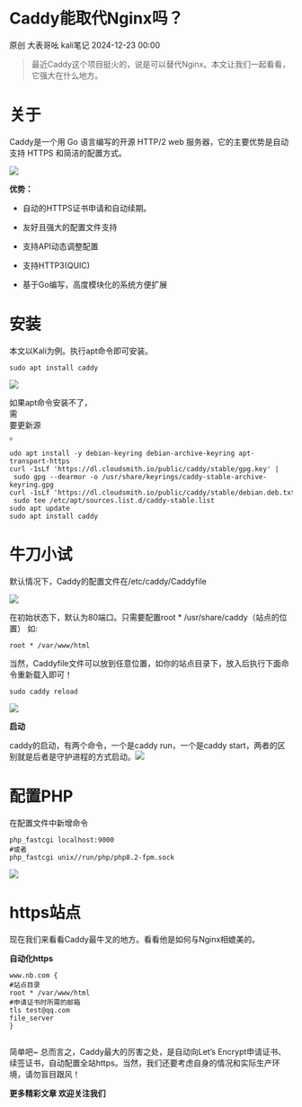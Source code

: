 #  Caddy能取代Nginx吗？   
原创 大表哥吆  kali笔记   2024-12-23 00:00  
  
> 最近Caddy这个项目挺火的，说是可以替代Nginx。本文让我们一起看看，它强大在什么地方。  
  
# 关于  
  
Caddy是一个用 Go 语言编写的开源 HTTP/2 web 服务器，它的主要优势是自动支持 HTTPS 和简洁的配置方式。  
  
![](https://mmbiz.qpic.cn/mmbiz_png/Xb3L3wnAiatheYiaBsVShFcj6lMsHYx1DFCdCvhNCPw4LN2yPmxINjfm3ibQKM8RsG1iaHRah9maMWpWXbrpv5bxtQ/640?wx_fmt=png&from=appmsg "")  
  
**优势：**  
- 自动的HTTPS证书申请和自动续期。  
  
- 友好且强大的配置文件支持  
  
- 支持API动态调整配置  
  
- 支持HTTP3(QUIC)  
  
- 基于Go编写，高度模块化的系统方便扩展  
  
# 安装  
  
本文以Kali为例。执行apt命令即可安装。  
```
sudo apt install caddy

```  
  
![](https://mmbiz.qpic.cn/mmbiz_png/Xb3L3wnAiatheYiaBsVShFcj6lMsHYx1DFX9KyyibpABdFSlRNAcLzsxN1P9a32rdShpvO83kZ1l4mcVyF09enbFw/640?wx_fmt=png&from=appmsg "")  
  
如果apt命令安装不了，  
需  
要更新源  
。  
```
udo apt install -y debian-keyring debian-archive-keyring apt-transport-https
curl -1sLf 'https://dl.cloudsmith.io/public/caddy/stable/gpg.key' | sudo gpg --dearmor -o /usr/share/keyrings/caddy-stable-archive-keyring.gpg
curl -1sLf 'https://dl.cloudsmith.io/public/caddy/stable/debian.deb.txt' | sudo tee /etc/apt/sources.list.d/caddy-stable.list
sudo apt update
sudo apt install caddy

```  
# 牛刀小试  
  
默认情况下，Caddy的配置文件在/etc/caddy/Caddyfile  
  
![](https://mmbiz.qpic.cn/mmbiz_png/Xb3L3wnAiatheYiaBsVShFcj6lMsHYx1DFuTEqMqjRviathCkmr65Zdmic4QSeu5u5vtIzLaI543PnKLazm5SCJ20w/640?wx_fmt=png&from=appmsg "")  
  
在初始状态下，默认为80端口。只需要配置root * /usr/share/caddy（站点的位置）
如:  
```
root * /var/www/html

```  
  
当然，Caddyfile文件可以放到任意位置，如你的站点目录下，放入后执行下面命令重新载入即可！  
```
sudo caddy reload

```  
  
![](https://mmbiz.qpic.cn/mmbiz_png/Xb3L3wnAiatheYiaBsVShFcj6lMsHYx1DF7fSerXj6Hb8Mp5m9qvRtgr94GictCt8EIicApzpKUibcH8BQ6Acneb8qw/640?wx_fmt=png&from=appmsg "")  
  
**启动**  
  
caddy的启动，有两个命令，一个是caddy run，一个是caddy start，两者的区别就是后者是守护进程的方式启动。![](https://mmbiz.qpic.cn/mmbiz_png/Xb3L3wnAiatheYiaBsVShFcj6lMsHYx1DFEWicpK4nf6icUxFqRnsjkWrUmDzdtrtuXafaBkbicOwnVGsv8bF64SLOA/640?wx_fmt=png&from=appmsg "")  
  
# 配置PHP  
  
在配置文件中新增命令  
```
php_fastcgi localhost:9000
#或者
php_fastcgi unix//run/php/php8.2-fpm.sock

```  
  
![](https://mmbiz.qpic.cn/mmbiz_png/Xb3L3wnAiatheYiaBsVShFcj6lMsHYx1DFm7yNoibKYMwrL77aT65whHXJZ1CcD3EhVJRyttibqLoCaXxaqfR9JibVg/640?wx_fmt=png&from=appmsg "")  
# https站点  
  
现在我们来看看Caddy最牛叉的地方。看看他是如何与Nginx相媲美的。  
  
**自动化https**  
```
www.nb.com {
#站点目录
root * /var/www/html
#申请证书时所需的邮箱
tls test@qq.com
file_server
}


```  
  
简单吧~ 总而言之，Caddy最大的厉害之处，是自动向Let’s Encrypt申请证书、续签证书，自动配置全站https。当然，我们还要考虑自身的情况和实际生产环境，请勿盲目跟风！  
  
**更多精彩文章 欢迎关注我们**  
  
  
  
